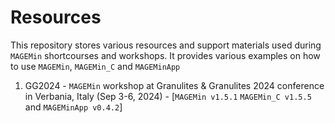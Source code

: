 # Resources

This repository stores various resources and support materials used during ``MAGEMin`` shortcourses and workshops. It provides various examples on how to use ``MAGEMin``, ``MAGEMin_C`` and ``MAGEMinApp``

1. GG2024 - ``MAGEMin`` workshop at Granulites & Granulites 2024 conference in Verbania, Italy (Sep 3-6, 2024) - [``MAGEMin v1.5.1`` ``MAGEMin_C v1.5.5`` and ``MAGEMinApp v0.4.2``]
